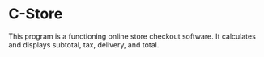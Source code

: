 # C-Store

This program is a functioning online store checkout software. It calculates and displays subtotal, tax, delivery, and total. 
